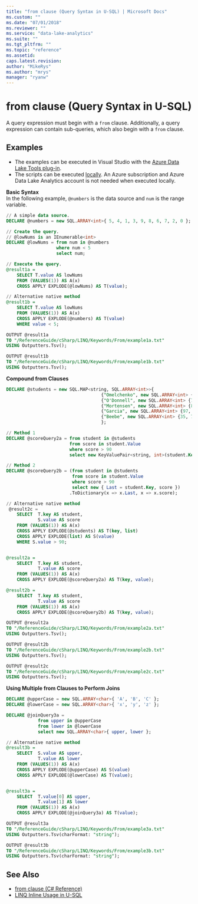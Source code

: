 ```yaml
---
title: "from clause (Query Syntax in U-SQL) | Microsoft Docs"
ms.custom: ""
ms.date: "07/01/2018"
ms.reviewer: ""
ms.service: "data-lake-analytics"
ms.suite: ""
ms.tgt_pltfrm: ""
ms.topic: "reference"
ms.assetid: 
caps.latest.revision: 
author: "MikeRys"
ms.author: "mrys"
manager: "ryanw"
---
```


# from clause (Query Syntax in U-SQL)
A query expression must begin with a `from` clause. Additionally, a query expression can contain sub-queries, which also begin with a `from` clause.

## Examples
- The examples can be executed in Visual Studio with the [Azure Data Lake Tools plug-in](https://www.microsoft.com/download/details.aspx?id=49504).  
- The scripts can be executed [locally](https://docs.microsoft.com/azure/data-lake-analytics/data-lake-analytics-data-lake-tools-get-started#run-u-sql-locally).  An Azure subscription and Azure Data Lake Analytics account is not needed when executed locally.

**Basic Syntax**  
In the following example, `@numbers` is the data source and `num` is the range variable. 
```sql
// A simple data source.
DECLARE @numbers = new SQL.ARRAY<int>{ 5, 4, 1, 3, 9, 8, 6, 7, 2, 0 };

// Create the query.
// @lowNums is an IEnumerable<int>
DECLARE @lowNums = from num in @numbers
                   where num < 5
                   select num;

// Execute the query.
@result1a = 
    SELECT T.value AS lowNums
    FROM (VALUES(1)) AS A(x)
    CROSS APPLY EXPLODE(@lowNums) AS T(value);

// Alternative native method
@result1b = 
    SELECT T.value AS lowNums
    FROM (VALUES(1)) AS A(x)
    CROSS APPLY EXPLODE(@numbers) AS T(value)
    WHERE value < 5;

OUTPUT @result1a
TO "/ReferenceGuide/cSharp/LINQ/Keywords/From/example1a.txt"
USING Outputters.Tsv();

OUTPUT @result1b
TO "/ReferenceGuide/cSharp/LINQ/Keywords/From/example1b.txt"
USING Outputters.Tsv();
```

**Compound from Clauses**  
```sql
DECLARE @students = new SQL.MAP<string, SQL.ARRAY<int>>{
                                    {"Omelchenko", new SQL.ARRAY<int> {97, 72, 81, 60}}, 
                                    {"O'Donnell", new SQL.ARRAY<int> {75, 84, 91, 39}}, 
                                    {"Mortensen", new SQL.ARRAY<int> {88, 94, 65, 85}},
                                    {"Garcia", new SQL.ARRAY<int> {97, 89, 85, 82}},
                                    {"Beebe", new SQL.ARRAY<int> {35, 72, 91, 70}}
                                    };

// Method 1
DECLARE @scoreQuery2a = from student in @students
                        from score in student.Value
                        where score > 90
                        select new KeyValuePair<string, int>(student.Key, score);

// Method 2
DECLARE @scoreQuery2b = (from student in @students
                         from score in student.Value
                         where score > 90
                         select new { Last = student.Key, score })
                        .ToDictionary(x => x.Last, x => x.score);

// Alternative native method
 @result2c = 
    SELECT  T.key AS student,
            S.value AS score
    FROM (VALUES(1)) AS A(x)
    CROSS APPLY EXPLODE(@students) AS T(key, list)
    CROSS APPLY EXPLODE(list) AS S(value)
    WHERE S.value > 90;


@result2a = 
    SELECT  T.key AS student,
            T.value AS score
    FROM (VALUES(1)) AS A(x)
    CROSS APPLY EXPLODE(@scoreQuery2a) AS T(key, value);

@result2b = 
    SELECT  T.key AS student,
            T.value AS score
    FROM (VALUES(1)) AS A(x)
    CROSS APPLY EXPLODE(@scoreQuery2b) AS T(key, value);

OUTPUT @result2a
TO "/ReferenceGuide/cSharp/LINQ/Keywords/From/example2a.txt"
USING Outputters.Tsv();

OUTPUT @result2b
TO "/ReferenceGuide/cSharp/LINQ/Keywords/From/example2b.txt"
USING Outputters.Tsv();

OUTPUT @result2c
TO "/ReferenceGuide/cSharp/LINQ/Keywords/From/example2c.txt"
USING Outputters.Tsv();
```

**Using Multiple from Clauses to Perform Joins**
```sql
DECLARE @upperCase = new SQL.ARRAY<char>{ 'A', 'B', 'C' };
DECLARE @lowerCase = new SQL.ARRAY<char>{ 'x', 'y', 'z' };

DECLARE @joinQuery3a =
            from upper in @upperCase
            from lower in @lowerCase
            select new SQL.ARRAY<char>{ upper, lower };

// Alternative native method
@result3b = 
    SELECT  S.value AS upper,
            T.value AS lower
    FROM (VALUES(1)) AS A(x)
    CROSS APPLY EXPLODE(@upperCase) AS S(value)
    CROSS APPLY EXPLODE(@lowerCase) AS T(value);


@result3a = 
    SELECT  T.value[0] AS upper,
            T.value[1] AS lower
    FROM (VALUES(1)) AS A(x)
    CROSS APPLY EXPLODE(@joinQuery3a) AS T(value);

OUTPUT @result3a
TO "/ReferenceGuide/cSharp/LINQ/Keywords/From/example3a.txt"
USING Outputters.Tsv(charFormat: "string");

OUTPUT @result3b
TO "/ReferenceGuide/cSharp/LINQ/Keywords/From/example3b.txt"
USING Outputters.Tsv(charFormat: "string");
```

## See Also
* [from clause (C# Reference)](https://docs.microsoft.com/dotnet/csharp/language-reference/keywords/from-clause)
* [LINQ Inline Usage in U-SQL](linq-inline-usage-in-u-sql.md)